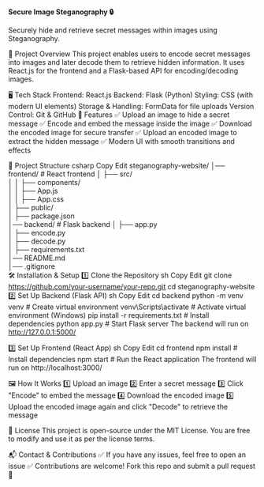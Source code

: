 **Secure Image Steganography 🔒**

Securely hide and retrieve secret messages within images using Steganography.

📌 Project Overview
This project enables users to encode secret messages into images and later decode them to retrieve hidden information. It uses React.js for the frontend and a Flask-based API for encoding/decoding images.

🖥️ Tech Stack
Frontend: React.js
Backend: Flask (Python)
Styling: CSS (with modern UI elements)
Storage & Handling: FormData for file uploads
Version Control: Git & GitHub
🚀 Features
✅ Upload an image to hide a secret message
✅ Encode and embed the message inside the image
✅ Download the encoded image for secure transfer
✅ Upload an encoded image to extract the hidden message
✅ Modern UI with smooth transitions and effects

📂 Project Structure
csharp
Copy
Edit
steganography-website/
│── frontend/  # React frontend
│   ├── src/  
│   │   ├── components/  
│   │   ├── App.js  
│   │   ├── App.css  
│   ├── public/  
│   ├── package.json  
│── backend/   # Flask backend
│   ├── app.py  
│   ├── encode.py  
│   ├── decode.py  
│   ├── requirements.txt  
│── README.md  
│── .gitignore  
🛠️ Installation & Setup
1️⃣ Clone the Repository
sh
Copy
Edit
git clone https://github.com/your-username/your-repo.git
cd steganography-website
2️⃣ Set Up Backend (Flask API)
sh
Copy
Edit
cd backend
python -m venv venv   # Create virtual environment
venv\Scripts\activate  # Activate virtual environment (Windows)
pip install -r requirements.txt  # Install dependencies
python app.py  # Start Flask server
The backend will run on http://127.0.0.1:5000/

3️⃣ Set Up Frontend (React App)
sh
Copy
Edit
cd frontend
npm install   # Install dependencies
npm start     # Run the React application
The frontend will run on http://localhost:3000/

🖼️ How It Works
1️⃣ Upload an image
2️⃣ Enter a secret message
3️⃣ Click "Encode" to embed the message
4️⃣ Download the encoded image
5️⃣ Upload the encoded image again and click "Decode" to retrieve the message

📜 License
This project is open-source under the MIT License. You are free to modify and use it as per the license terms.

📬 Contact & Contributions
✅ If you have any issues, feel free to open an issue
✅ Contributions are welcome! Fork this repo and submit a pull request 🚀
